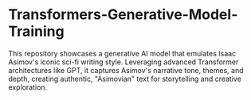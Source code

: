 # Transformers-Generative-Model-Training
This repository showcases a generative AI model that emulates Isaac Asimov's iconic sci-fi writing style. Leveraging advanced Transformer architectures like GPT, it captures Asimov's narrative tone, themes, and depth, creating authentic, "Asimovian" text for storytelling and creative exploration.
